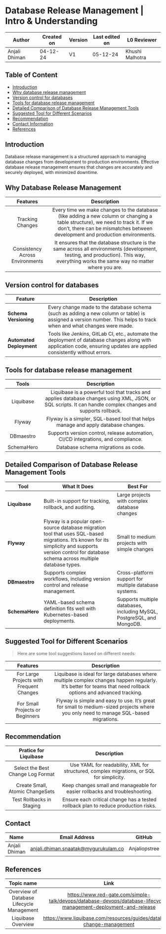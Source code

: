 

# Database Release Management | Intro & Understanding

| **Author** | **Created on** | **Version** | **Last edited on** | **L0 Reviewer** |
|------------|----------------|-------------------|---------------------|----------|
| Anjali Dhiman  | 04-12-24      | V1  | 05-12-24           | Khushi Malhotra |



## Table of Content

- [Introduction](#introduction)
- [Why database release management](#why-database-release-management)
- [Version control for databases](#version-control-for-databases)
- [Tools for database release management](#tools-for-database-release-management)
- [Detailed Comparison of Database Release Management Tools](#detailed-comparison-of-database-release-management-tools)
- [Suggested Tool for Different Scenarios](#suggested-tool-for-different-scenarios)
- [Recommendation](#recommendation)
- [Contact Information](#contact-information)
- [References](#references)


## Introduction

Database release management is a structured approach to managing database changes from development to production environments. Effective database release management ensures that changes are accurately and securely deployed, with minimized downtime.


## Why Database Release Management

| Features    | Description
|:------------------:|:--------------------------:|
| Tracking Changes | Every time we make changes to the database (like adding a new column or changing a table structure), we need to track it. If we don’t, there can be mismatches between development and production environments.
| Consistency Across Environments | It ensures that the database structure is the same across all environments (development, testing, and production). This way, everything works the same way no matter where you are.

## Version control for databases

| Feature              | Description                                                                                                                                      |
|----------------------|--------------------------------------------------------------------------------------------------------------------------------------------------|
| **Schema Versioning** | Every change made to the database schema (such as adding a new column or table) is assigned a version number. This helps to track when and what changes were made. |
| **Automated Deployment** | Tools like Jenkins, GitLab CI, etc., automate the deployment of database changes along with application code, ensuring updates are applied consistently without errors. |

## Tools for database release management

| Tools   | Description
|:------------------:|:--------------------------:|
| Liquibase | Liquibase is a powerful tool that tracks and applies database changes using XML, JSON, or SQL scripts. It can handle complex changes and supports rollback.
| Flyway | Flyway is a simpler, SQL-based tool that helps manage and apply database changes. 
| DBmaestro | Supports version control, release automation, CI/CD integrations, and compliance.
| SchemaHero | Database schema migrations as code.
## Detailed Comparison of Database Release Management Tools

| Tool         | What It Does                                              | Best For                                        |
|--------------|-----------------------------------------------------------|------------------------------------------------|
| **Liquibase** | Built-in support for tracking, rollback, and auditing. | Large projects with complex database changes   |
| **Flyway**    | Flyway is a popular open-source database migration tool that uses SQL-based migrations. It’s known for its simplicity and supports version control for database schema across multiple database types. | Small to medium projects with simple changes   |
| **DBmaestro** | Supports complex workflows, including version control and release management. | Cross-platform support for multiple database systems.
| **SchemaHero**| YAML-based schema definition fits well with Kubernetes-based deployments.| Supports multiple databases, including MySQL, PostgreSQL, and MongoDB.
## Suggested Tool for Different Scenarios

> Here are some tool suggestions based on different needs:

| Features    | Description
|:------------------:|:--------------------------:|
| For Large Projects with Frequent Changes | Liquibase is ideal for large databases where multiple complex changes happen regularly. It’s better for teams that need rollback options and advanced tracking.
| For Small Projects or Beginners | Flyway is simple and easy to use. It’s great for small to medium-sized projects where you only need to manage SQL-based migrations.



## Recommendation
|    Pratice for Liquibase          |     Description                    |
|:-----------------:|:-------------------------------------:|
|Select the Best Change Log Format| 	Use YAML for readability, XML for structured, complex migrations, or SQL for simplicity.
| Create Small, Atomic ChangeSets | Keep changes small and manageable for easier rollbacks and troubleshooting.
| Test Rollbacks in Staging | Ensure each critical change has a tested rollback plan to reduce production risks.


 ## Contact

| Name| Email Address      | GitHub | URL |
|-----|--------------------------|----------|---------|
| Anjali Dhiman | anjali.dhiman.snaatak@mygurukulam.co |  Anjaliopstree  |  https://github.com/Anjaliopstree  |


## References

| Topic name |   Link |
|:------------------:|:-------------------:|
| Overview of Database Lifecycle Management| https://www.red-gate.com/simple-talk/devops/database-devops/database-lifecycle-management-deployment-and-release
| Liquibase Overview | https://www.liquibase.com/resources/guides/database-change-management
